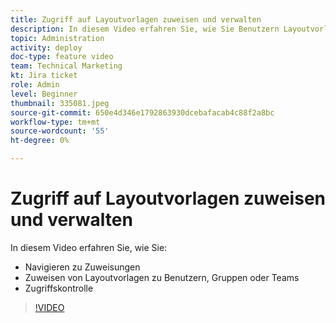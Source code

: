 ```yaml
---
title: Zugriff auf Layoutvorlagen zuweisen und verwalten
description: In diesem Video erfahren Sie, wie Sie Benutzern Layoutvorlagen zuweisen und steuern können, wer den Zugriff verwalten kann.
topic: Administration
activity: deploy
doc-type: feature video
team: Technical Marketing
kt: Jira ticket
role: Admin
level: Beginner
thumbnail: 335081.jpeg
source-git-commit: 650e4d346e1792863930dcebafacab4c88f2a8bc
workflow-type: tm+mt
source-wordcount: '55'
ht-degree: 0%

---
```


# Zugriff auf Layoutvorlagen zuweisen und verwalten

In diesem Video erfahren Sie, wie Sie:

* Navigieren zu Zuweisungen
* Zuweisen von Layoutvorlagen zu Benutzern, Gruppen oder Teams
* Zugriffskontrolle

>[!VIDEO](https://video.tv.adobe.com/v/MPC#/?quality=12&learn=on)
